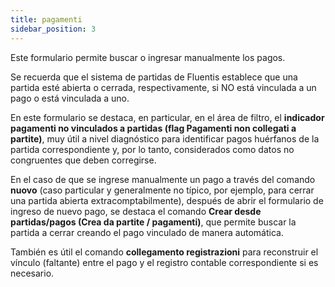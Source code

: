 ```yaml
---
title: pagamenti
sidebar_position: 3
---
```


Este formulario permite buscar o ingresar manualmente los pagos.

Se recuerda que el sistema de partidas de Fluentis establece que una partida esté abierta o cerrada, respectivamente, si NO está vinculada a un pago o está vinculada a uno.

En este formulario se destaca, en particular, en el área de filtro, el **indicador pagamenti no vinculados a partidas (flag Pagamenti non collegati a partite)**, muy útil a nivel diagnóstico para identificar pagos huérfanos de la partida correspondiente y, por lo tanto, considerados como datos no congruentes que deben corregirse.

En el caso de que se ingrese manualmente un pago a través del comando **nuovo** (caso particular y generalmente no típico, por ejemplo, para cerrar una partida abierta extracomptabilmente), después de abrir el formulario de ingreso de nuevo pago, se destaca el comando **Crear desde partidas/pagos (Crea da partite / pagamenti)**, que permite buscar la partida a cerrar creando el pago vinculado de manera automática.

También es útil el comando **collegamento registrazioni** para reconstruir el vínculo (faltante) entre el pago y el registro contable correspondiente si es necesario.